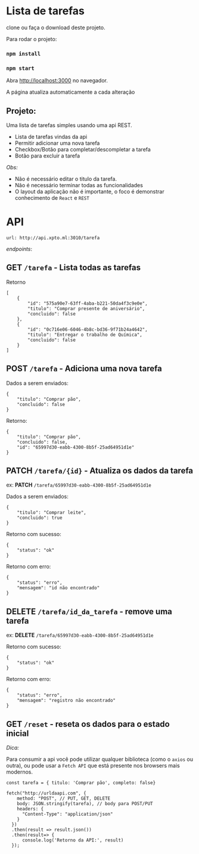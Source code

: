 # Lista de tarefas

clone ou faça o download deste projeto.

Para rodar o projeto:

### `npm install`

### `npm start`

Abra [http://localhost:3000](http://localhost:3000) no navegador.

A página atualiza automaticamente a cada alteração

## Projeto:

Uma lista de tarefas simples usando uma api REST.

- Lista de tarefas vindas da api
- Permitir adicionar uma nova tarefa
- Checkbox/Botão para completar/descompletar a tarefa
- Botão para excluir a tarefa

_Obs:_

- Não é necessário editar o titulo da tarefa.
- Não é necessário terminar todas as funcionalidades
- O layout da aplicação não é importante, o foco é demonstrar conhecimento de `React` e `REST`

# API

`url: http://api.xpto.ml:3010/tarefa`

_endpoints_:

## GET `/tarefa` - Lista todas as tarefas

Retorno

```
[
    {
        "id": "575a90e7-63ff-4aba-b221-50da4f3c9e0e",
        "titulo": "Comprar presente de aniversário",
        "concluido": false
    },
    {
        "id": "0c716e06-6046-4b8c-bd36-9f71b24a4642",
        "titulo": "Entregar o trabalho de Química",
        "concluido": false
    }
]
```

## POST `/tarefa` - Adiciona uma nova tarefa

Dados a serem enviados:

```
{
	"titulo": "Comprar pão",
	"concluido": false
}
```

Retorno:

```
{
    "titulo": "Comprar pão",
    "concluido": false,
    "id": "65997d30-eabb-4300-8b5f-25ad64951d1e"
}
```

## PATCH `/tarefa/{id}` - Atualiza os dados da tarefa

ex: **PATCH** `/tarefa/65997d30-eabb-4300-8b5f-25ad64951d1e`

Dados a serem enviados:

```
{
	"titulo": "Comprar leite",
	"concluido": true
}
```

Retorno com sucesso:

```
{
    "status": "ok"
}
```

Retorno com erro:

```
{
    "status": "erro",
    "mensagem": "id não encontrado"
}
```

## DELETE `/tarefa/id_da_tarefa` - remove uma tarefa

ex: **DELETE** `/tarefa/65997d30-eabb-4300-8b5f-25ad64951d1e`

Retorno com sucesso:

```
{
    "status": "ok"
}
```

Retorno com erro:

```
{
    "status": "erro",
    "mensagem": "registro não encontrado"
}
```

## GET `/reset` - reseta os dados para o estado inicial

_Dica:_

Para consumir a api você pode utilizar qualquer biblioteca (como o `axios` ou outra), ou pode usar a `Fetch API` que está presente nos browsers mais modernos.

```
const tarefa = { titulo: 'Comprar pão', completo: false}

fetch("http://urldaapi.com", {
    method: "POST", // PUT, GET, DELETE
    body: JSON.stringify(tarefa), // body para POST/PUT
    headers: {
      "Content-Type": "application/json"
    }
  })
  .then(result => result.json())
  .then(result=> {
      console.log('Retorno da API:', result)
  });
```
